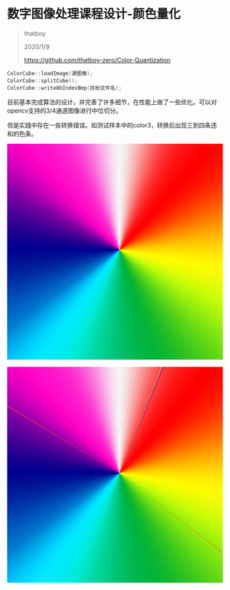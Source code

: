 # 数字图像处理课程设计-颜色量化

> thatboy
>
> 2020/1/9
>
> https://github.com/thatboy-zero/Color-Quantization

```cpp
ColorCube::loadImage(源图像);
ColorCube::splitCube();
ColorCube::write8bIndexBmp(目标文件名);
```

目前基本完成算法的设计，并完善了许多细节，在性能上做了一些优化。可以对opencv支持的3/4通道图像进行中位切分。

但是实践中存在一些转换错误。如测试样本中的color3，转换后出现三到四条违和的色条。

![color3](.\颜色量化\测试样本\color3.png)

![color3r](.\颜色量化\测试样本\color3.bmp)